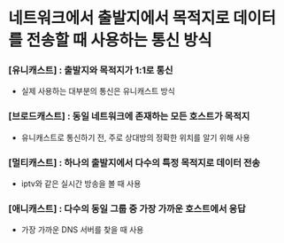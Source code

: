 # 네트워크에서 출발지에서 목적지로 데이터를 전송할 때 사용하는 통신 방식

### [유니캐스트] : 출발지와 목적지가 1:1로 통신
- 실제 사용하는 대부분의 통신은 유니캐스트 방식

### [브로드캐스트] : 동일 네트워크에 존재하는 모든 호스트가 목적지
- 유니캐스트로 통신하기 전, 주로 상대방의 정확한 위치를 알기 위해 사용

### [멀티캐스트] : 하나의 출발지에서 다수의 특정 목적지로 데이터 전송
- iptv와 같은 실시간 방송을 볼 때 사용


### [애니캐스트] : 다수의 동일 그룹 중 가장 가까운 호스트에서 응답
- 가장 가까운 DNS 서버를 찾을 때 사용























